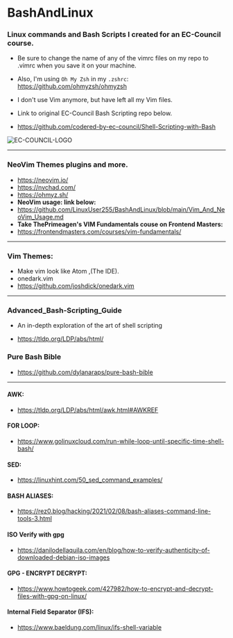 # BashAndLinux

### Linux commands and Bash Scripts I created for an EC-Council course. 
- Be sure to change the name of any of the vimrc files on my repo to .vimrc when you save it on your machine.
- Also, I'm using  `Oh My Zsh` in my `.zshrc`:  https://github.com/ohmyzsh/ohmyzsh
- I don't use Vim anymore, but have left all my Vim files.
- Link to original EC-Council Bash Scripting repo below.

- <https://github.com/codered-by-ec-council/Shell-Scripting-with-Bash>

![EC-COUNCIL-LOGO](https://user-images.githubusercontent.com/46334926/152244010-673a77a5-4309-4eba-b9d5-719d9af98e06.png)

---
### NeoVim Themes plugins and more.

- <https://neovim.io/>
- <https://nvchad.com/>
- <https://ohmyz.sh/>
- **NeoVim usage: link below:**
- <https://github.com/LinuxUser255/BashAndLinux/blob/main/Vim_And_NeoVim_Usage.md>
- **Take ThePrimeagen's VIM Fundamentals couse on Frontend Masters:**
- https://frontendmasters.com/courses/vim-fundamentals/

---

### Vim Themes:
- Make vim look like Atom ,(The IDE). 
- onedark.vim
- <https://github.com/joshdick/onedark.vim>

---

### Advanced_Bash-Scripting_Guide
 - An in-depth exploration of the art of shell scripting

- <https://tldp.org/LDP/abs/html/>

### Pure Bash Bible
- <https://github.com/dylanaraps/pure-bash-bible>
---



#### AWK:
- <https://tldp.org/LDP/abs/html/awk.html#AWKREF>


#### FOR LOOP:
- <https://www.golinuxcloud.com/run-while-loop-until-specific-time-shell-bash/>


#### SED:
- <https://linuxhint.com/50_sed_command_examples/>


#### BASH ALIASES:
- <https://rez0.blog/hacking/2021/02/08/bash-aliases-command-line-tools-3.html>

#### ISO Verify with gpg
- https://danilodellaquila.com/en/blog/how-to-verify-authenticity-of-downloaded-debian-iso-images

#### GPG - ENCRYPT DECRYPT:
- <https://www.howtogeek.com/427982/how-to-encrypt-and-decrypt-files-with-gpg-on-linux/>

#### Internal Field Separator (IFS):
- <https://www.baeldung.com/linux/ifs-shell-variable>
